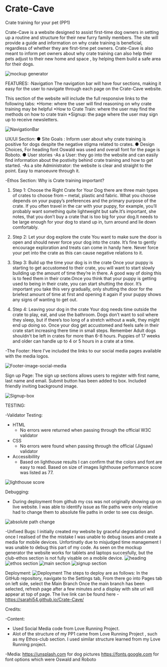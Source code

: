 # Crate-Cave
Crate training for your pet (PP1)

Crate-Cave is a website designed to assist first-time dog owners in setting up a routine and structure for their new furry family members. The site will provide a guide and information on why crate training is beneficial, regardless of whether they are first-time pet owners. Crate-Cave is also meant to inform pet owners about why crate training can also help their pets adjust to their new home and space , by helping them build a safe area for their dogs.

![mockup generator](/assets/images/website-mockup.png "screenshot of mockup generator")

FEATURES:
∙Navigation
The navigation bar will have four sections, making it easy for the user to navigate through each page on the Crate-Cave website.

This section of the website will include the full responsive links to the following tabs:
 *Home: where the user will find reasoning on why crate training may be helpful
 *How to Crate Train: where the user may find the methods on how to crate train
 *Signup: the page where the user may sign up to receive newsletters.

![NavigationBar](/assets/images/nav-bar.png "navigationbar")

UX/UI Section:
● Site Goals : Inform user about why crate training is positive for dogs despite the negative stigma related to crates.
● Design Choices, For heading font Oswald was used and overall font for the page is Roboto.
● User stories
-As a User: they go into the website and can easily find information about the postivity behind crate training and how to get started.
-As a site Administrator: the website is clear and straight to the point. Easy to manoeuvre through it.

-Ethos Section:
Why is Crate training important?
1. Step 1: Choose the Right Crate for Your Dog
there are three main types of crates to choose from – metal, plastic and fabric. What you choose depends on your puppy’s preferences and the primary purpose of the crate. If you often travel in the car with your puppy, for example, you’ll probably want something quite lightweight but safe.It’s important, she notes, that you don’t buy a crate that is too big for your dog.It needs to be large enough for your dog to stand up in, turn around and lie down comfortably.
2. Step 2: Let your dog explore the crate
You want to make sure the door is open and should never force your dog into the crate. It’s fine to gently encourage exploration and treats can come in handy here. Never force your pet into the crate as this can cause negative relations to it. 
3. Step 3: Build up the time your dog is in the crate
Once your puppy is starting to get accustomed to their crate, you will want to start slowly building up the amount of time they’re in there. A good way of doing this is to feed them in their crate.Once you think that your puppy is getting used to being in their crate, you can start shutting the door. It’s important you take this very gradually, only shutting the door for the briefest amount of time at first and opening it again if your puppy shows any signs of wanting to get out.

4. Step 4: Leaving your dog in the crate
Your dog needs time outside the crate to play, eat, and use the bathroom. Dogs don’t want to soil where they sleep, but if there’s too long of a stretch without a walk, they might end up doing so. Once your dog get accustomed and feels safe in their crate start increasing there time in small steps. Remember Adult dogs shouldn't be left in crates for more than 6-8 hours. Puppies of 17 weeks and older can handle up to 4 or 5 hours in a crate at a time.

-The Footer:
Here I've included the links to our social media pages available with the media logos.

![Footer-image-social-media](/assets/images/footer.png "Social-Media-Links")


 Sign up Page:
The sign up sections allows users to register with first name, last name and email. Submit button has been added to box. Included friendly inviting background image.

![Signup-box](/assets/images/sign-up-picture.jpg "signup box with background")

TESTING:

-Validator Testing:
 * HTML
   - No errors were returned when passing through the official W3C validator
 * CSS
   - No errors were found when passing through the official (Jigsaw) validator
 * Accessibillity
   - Based on lighthouse results I can confirm that the colors and font are easy to read. Based on size of images lighthouse performance score was listed as 77. 

![lighthouse score](/assets/images/lighthouse-test.png "screenshot of lighthouse test")

Debugging:

- During deployment from github my css was not originally showing up on live website. I was able to identify issue as file paths were only relative had to change them to absolute file paths in order to see css design. 

![absolute path change](/assets/images/absolutepaths.png "screenshot of new code")


-Unfixed Bugs:
I initially created my website by graceful degradation and once I realised of the the mistake I was unable to debug issues and create a media for mobile devices. Unfortinatly due to misjudged time management I was unable to debug this part of my code. As seen on the mockup generator the website works for tablets and laptops succesfully, but the club-ethos section is not fully visable on a mobile device.
![heading](/assets/images/mobile-device-heading.png "mobile-device-heading")
![ethos section](/assets/images/mobile-device-ethos.png "mobile-device-ethos")
![main section](/assets/images/mobile-device-howtocratetrain.png "mobile-device-main")
![signup section](/assets/images/mobile-device-signup.png "mobile-device-signup")


Deployment:
![Deployment](/assets/images/deployment-display.png "screenshot of github")
The steps to deploy are as follows: 
In the GitHub repository, navigate to the Settings tab, From there go into Pages tab on left side, select the Main Branch Once the main branch has been selected, refresh page after a few minutes and a display with site url will appear at top of page. The live link can be found here - https://sarahi54.github.io/Crate-Cave/

Credits:

-Content:

- Used Social Media code from Love Running Project. 
- Alot of the structure of my PP1 came from Love Running Project , such as my Ethos-club section. I used similar structure learned from my Love Running project.


-Media:
https://unsplash.com for dog pictures
https://fonts.google.com for font options which were Oswald and Roboto




